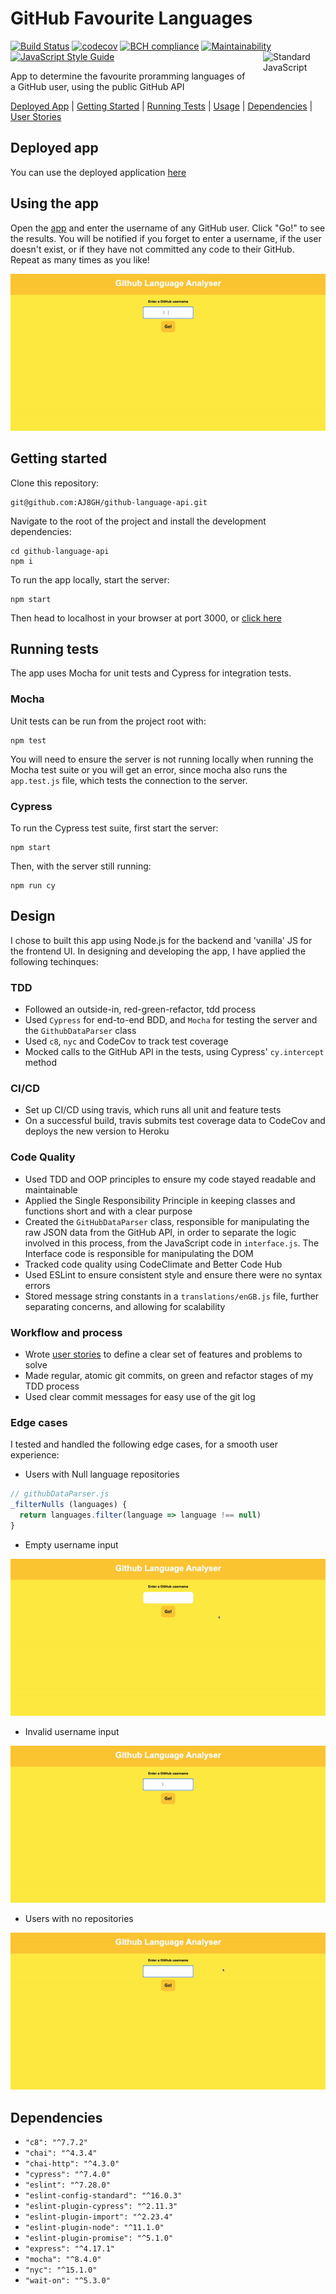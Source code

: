 # GitHub Favourite Languages

[![Build Status](https://travis-ci.com/AJ8GH/github-language-api.svg?branch=main)](https://travis-ci.com/AJ8GH/github-language-api)
[![codecov](https://codecov.io/gh/AJ8GH/github-language-api/branch/main/graph/badge.svg?token=Jotushbsqm)](https://codecov.io/gh/AJ8GH/github-language-api)
[![BCH compliance](https://bettercodehub.com/edge/badge/AJ8GH/github-language-api?branch=main)](https://bettercodehub.com/results/AJ8GH/github-language-api)
[![Maintainability](https://api.codeclimate.com/v1/badges/e5c21864eb7f6e201b64/maintainability)](https://codeclimate.com/github/AJ8GH/github-language-api/maintainability)
[![JavaScript Style Guide](https://img.shields.io/badge/code_style-standard-brightgreen.svg)](https://standardjs.com)
 <a href="https://standardjs.com" style="float: right; padding: 0 0 20px 20px;"><img src="https://cdn.rawgit.com/feross/standard/master/sticker.svg" alt="Standard JavaScript" width="100" align="right"></a>

App to determine the favourite proramming languages of a GitHub user, using the public GitHub API

[Deployed App](#deployed-app) | [Getting Started](#getting-started) | [Running Tests](#running-tests) | [Usage](#using-the-app) | [Dependencies](#dependencies) | [User Stories](https://github.com/AJ8GH/github-language-api/blob/main/user-stories.md)

## Deployed app

You can use the deployed application [here](https://github-language-analyser.herokuapp.com/)

## Using the app

Open the [app](https://github-language-analyser.herokuapp.com/) and enter the username of any GitHub user. Click "Go!" to see the results. You will be notified if you forget to enter a username, if the user doesn't exist, or if they have not committed any code to their GitHub. Repeat as many times as you like!

![my-repos](images/my-repos.gif)

## Getting started

Clone this repository:

```shell
git@github.com:AJ8GH/github-language-api.git
```

Navigate to the root of the project and install the development dependencies:

```shell
cd github-language-api
npm i
```

To run the app locally, start the server:

```shell
npm start
```

Then head to localhost in your browser at port 3000, or [click here](http://localhost:3000/)

## Running tests

The app uses Mocha for unit tests and Cypress for integration tests.

### Mocha

Unit tests can be run from the project root with:

```shell
npm test
```

You will need to ensure the server is not running locally when running the Mocha test suite or you will get an error, since mocha also runs the `app.test.js` file, which tests the connection to the server.

### Cypress

To run the Cypress test suite, first start the server:

```shell
npm start
```

Then, with the server still running:

```shell
npm run cy
```

## Design

I chose to built this app using Node.js for the backend and 'vanilla' JS for the frontend UI. In designing and developing the app, I have applied the following techinques:

### TDD

* Followed an outside-in, red-green-refactor, tdd process
* Used `Cypress` for end-to-end BDD, and `Mocha` for testing the server and the `GithubDataParser` class
* Used `c8`, `nyc` and CodeCov to track test coverage
* Mocked calls to the GitHub API in the tests, using Cypress' `cy.intercept` method

### CI/CD

* Set up CI/CD using travis, which runs all unit and feature tests
* On a successful build, travis submits test coverage data to CodeCov and deploys the new version to Heroku

### Code Quality

* Used TDD and OOP principles to ensure my code stayed readable and maintainable
* Applied the Single Responsibility Principle in keeping classes and functions short and with a clear purpose
* Created the `GitHubDataParser` class, responsible for manipulating the raw JSON data from the GitHub API, in order to separate the logic involved in this process, from the JavaScript code in `interface.js`. The Interface code is responsible for manipulating the DOM
* Tracked code quality using CodeClimate and Better Code Hub
* Used ESLint to ensure consistent style and ensure there were no syntax errors
* Stored message string constants in a `translations/enGB.js` file, further separating concerns, and allowing for scalability

### Workflow and process

* Wrote [user stories](https://github.com/AJ8GH/github-language-api/blob/main/user-stories.md) to define a clear set of features and problems to solve
* Made regular, atomic git commits, on green and refactor stages of my TDD process
* Used clear commit messages for easy use of the git log

### Edge cases

I tested and handled the following edge cases, for a smooth user experience:
* Users with Null language repositories

```js
// githubDataParser.js
_filterNulls (languages) {
  return languages.filter(language => language !== null)
}
```

* Empty username input

![no-input](images/no-input.gif)

* Invalid username input

![no-user](images/no-user.gif)

* Users with no repositories

![no-code](images/no-code.gif)

## Dependencies

* `"c8": "^7.7.2"`
* `"chai": "^4.3.4"`
* `"chai-http": "^4.3.0"`
* `"cypress": "^7.4.0"`
* `"eslint": "^7.28.0"`
* `"eslint-config-standard": "^16.0.3"`
* `"eslint-plugin-cypress": "^2.11.3"`
* `"eslint-plugin-import": "^2.23.4"`
* `"eslint-plugin-node": "^11.1.0"`
* `"eslint-plugin-promise": "^5.1.0"`
* `"express": "^4.17.1"`
* `"mocha": "^8.4.0"`
* `"nyc": "^15.1.0"`
* `"wait-on": "^5.3.0"`
